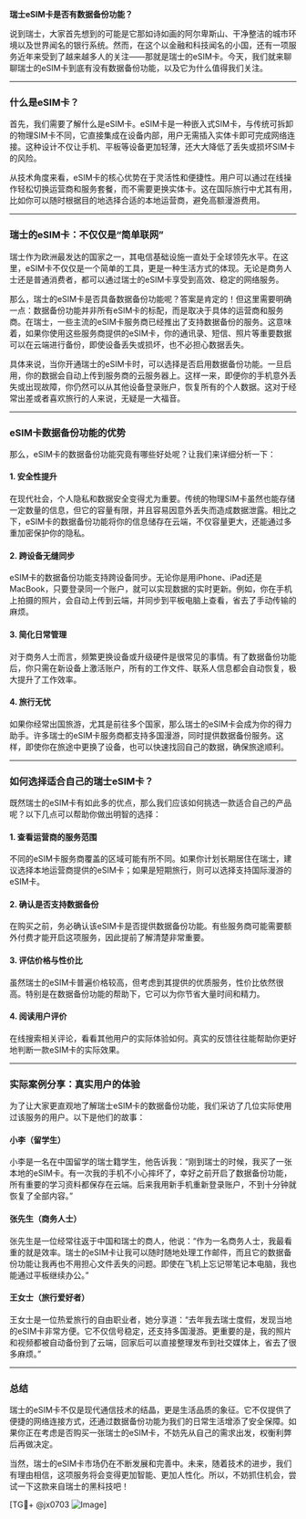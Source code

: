 **瑞士eSIM卡是否有数据备份功能？**

说到瑞士，大家首先想到的可能是它那如诗如画的阿尔卑斯山、干净整洁的城市环境以及世界闻名的银行系统。然而，在这个以金融和科技闻名的小国，还有一项服务近年来受到了越来越多人的关注——那就是瑞士的eSIM卡。今天，我们就来聊聊瑞士的eSIM卡到底有没有数据备份功能，以及它为什么值得我们关注。

---

### 什么是eSIM卡？

首先，我们需要了解什么是eSIM卡。eSIM卡是一种嵌入式SIM卡，与传统可拆卸的物理SIM卡不同，它直接集成在设备内部，用户无需插入实体卡即可完成网络连接。这种设计不仅让手机、平板等设备更加轻薄，还大大降低了丢失或损坏SIM卡的风险。

从技术角度来看，eSIM卡的核心优势在于灵活性和便捷性。用户可以通过在线操作轻松切换运营商和服务套餐，而不需要更换实体卡。这在国际旅行中尤其有用，比如你可以随时根据目的地选择合适的本地运营商，避免高额漫游费用。

---

### 瑞士的eSIM卡：不仅仅是“简单联网”

瑞士作为欧洲最发达的国家之一，其电信基础设施一直处于全球领先水平。在这里，eSIM卡不仅仅是一个简单的工具，更是一种生活方式的体现。无论是商务人士还是普通消费者，都可以通过瑞士的eSIM卡享受到高效、稳定的网络服务。

那么，瑞士的eSIM卡是否具备数据备份功能呢？答案是肯定的！但这里需要明确一点：数据备份功能并非所有eSIM卡的标配，而是取决于具体的运营商和服务商。在瑞士，一些主流的eSIM卡服务商已经推出了支持数据备份的服务。这意味着，如果你使用这些服务商提供的eSIM卡，你的通讯录、短信、照片等重要数据可以在云端进行备份，即使设备丢失或损坏，也不必担心数据丢失。

具体来说，当你开通瑞士的eSIM卡时，可以选择是否启用数据备份功能。一旦启用，你的数据会自动上传到服务商的云服务器上。这样一来，即便你的手机意外丢失或出现故障，你仍然可以从其他设备登录账户，恢复所有的个人数据。这对于经常出差或者喜欢旅行的人来说，无疑是一大福音。

---

### eSIM卡数据备份功能的优势

那么，eSIM卡的数据备份功能究竟有哪些好处呢？让我们来详细分析一下：

#### 1. **安全性提升**
   在现代社会，个人隐私和数据安全变得尤为重要。传统的物理SIM卡虽然也能存储一定数量的信息，但它的容量有限，并且容易因意外丢失而造成数据泄露。相比之下，eSIM卡的数据备份功能将你的信息储存在云端，不仅容量更大，还能通过多重加密保护你的隐私。

#### 2. **跨设备无缝同步**
   eSIM卡的数据备份功能支持跨设备同步。无论你是用iPhone、iPad还是MacBook，只要登录同一个账户，就可以实现数据的实时更新。例如，你在手机上拍摄的照片，会自动上传到云端，并同步到平板电脑上查看，省去了手动传输的麻烦。

#### 3. **简化日常管理**
   对于商务人士而言，频繁更换设备或升级硬件是很常见的事情。有了数据备份功能后，你只需在新设备上激活账户，所有的工作文件、联系人信息都会自动恢复，极大提升了工作效率。

#### 4. **旅行无忧**
   如果你经常出国旅游，尤其是前往多个国家，那么瑞士的eSIM卡会成为你的得力助手。许多瑞士的eSIM卡服务商都支持多国漫游，同时提供数据备份服务。这样，即使你在旅途中更换了设备，也可以快速找回自己的数据，确保旅途顺利。

---

### 如何选择适合自己的瑞士eSIM卡？

既然瑞士的eSIM卡有如此多的优点，那么我们应该如何挑选一款适合自己的产品呢？以下几点可以帮助你做出明智的选择：

#### 1. **查看运营商的服务范围**
   不同的eSIM卡服务商覆盖的区域可能有所不同。如果你计划长期居住在瑞士，建议选择本地运营商提供的eSIM卡；如果是短期旅行，则可以选择支持国际漫游的eSIM卡。

#### 2. **确认是否支持数据备份**
   在购买之前，务必确认该eSIM卡是否提供数据备份功能。有些服务商可能需要额外付费才能开启这项服务，因此提前了解清楚非常重要。

#### 3. **评估价格与性价比**
   虽然瑞士的eSIM卡普遍价格较高，但考虑到其提供的优质服务，性价比依然很高。特别是在数据备份功能的帮助下，它可以为你节省大量时间和精力。

#### 4. **阅读用户评价**
   在线搜索相关评论，看看其他用户的实际体验如何。真实的反馈往往能帮助你更好地判断一款eSIM卡的实际效果。

---

### 实际案例分享：真实用户的体验

为了让大家更直观地了解瑞士eSIM卡的数据备份功能，我们采访了几位实际使用过该服务的用户。以下是他们的故事：

#### 小李（留学生）
小李是一名在中国留学的瑞士籍学生，他告诉我：“刚到瑞士的时候，我买了一张本地的eSIM卡。有一次我的手机不小心摔坏了，幸好之前开启了数据备份功能，所有重要的学习资料都保存在云端。后来我用新手机重新登录账户，不到十分钟就恢复了全部内容。”

#### 张先生（商务人士）
张先生是一位经常往返于中国和瑞士的商人，他说：“作为一名商务人士，我最看重的就是效率。瑞士的eSIM卡让我可以随时随地处理工作邮件，而且它的数据备份功能让我再也不用担心文件丢失的问题。即使在飞机上忘记带笔记本电脑，我也能通过平板继续办公。”

#### 王女士（旅行爱好者）
王女士是一位热爱旅行的自由职业者，她分享道：“去年我去瑞士度假，发现当地的eSIM卡非常方便。它不仅信号稳定，还支持多国漫游。更重要的是，我的照片和视频都被自动备份到了云端，回家后可以直接整理发布到社交媒体上，省去了很多麻烦。”

---

### 总结

瑞士的eSIM卡不仅是现代通信技术的结晶，更是生活品质的象征。它不仅提供了便捷的网络连接方式，还通过数据备份功能为我们的日常生活增添了安全保障。如果你正在考虑是否购买一张瑞士的eSIM卡，不妨先从自己的需求出发，权衡利弊后再做决定。

当然，瑞士的eSIM卡市场仍在不断发展和完善中。未来，随着技术的进步，我们有理由相信，这项服务将会变得更加智能、更加人性化。所以，不妨抓住机会，尝试一下这款来自瑞士的黑科技吧！

[TG💪+ @jx0703 ![Image](https://github.com/user-attachments/assets/dbca1d08-cadb-493c-b0ec-ad6f7a83f270)]